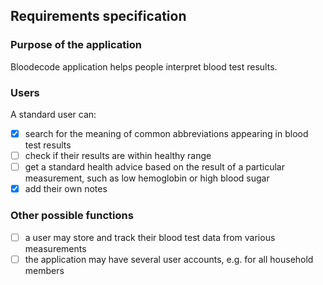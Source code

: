 ## Requirements specification ##

### Purpose of the application ###


Bloodecode application helps people interpret blood test results.  

### Users ### 

A standard user can:
- [x] search for the meaning of common abbreviations appearing in blood test results
- [ ] check if their results are within healthy range
- [ ] get a standard health advice based on the result of a particular measurement, such as low hemoglobin or high blood sugar
- [x] add their own notes

### Other possible functions ###

- [ ] a user may store and track their blood test data from various measurements
- [ ] the application may have several user accounts, e.g. for all household members
